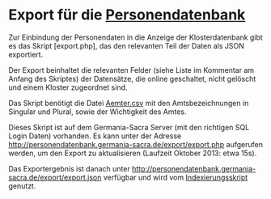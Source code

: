 # Export für die [Personendatenbank](http://personendatenbank.germania-sacra.de)
Zur Einbindung der Personendaten in die Anzeige der Klosterdatenbank gibt es das Skript [export.php], das den relevanten Teil der Daten als JSON exportiert.

Der Export beinhaltet die relevanten Felder (siehe Liste im Kommentar am Anfang des Skriptes) der Datensätze, die online geschaltet, nicht gelöscht und einem Kloster zugeordnet sind.

Das Skript benötigt die Datei [Aemter.csv](Aemter.csv) mit den Amtsbezeichnungen in Singular und Plural, sowie der Wichtigkeit des Amtes.

Dieses Skript ist auf dem Germania-Sacra Server (mit den richtigen SQL Login Daten) vorhanden. Es kann unter der Adresse http://personendatenbank.germania-sacra.de/export/export.php aufgerufen werden, um den Export zu aktualisieren (Laufzeit Oktober 2013: etwa 15s).

Das Exportergebnis ist danach unter http://personendatenbank.germania-sacra.de/export/export.json verfügbar und wird vom [Indexierungsskript](../klosterdatenbank_neu/#indexierung-der-daten) genutzt.
